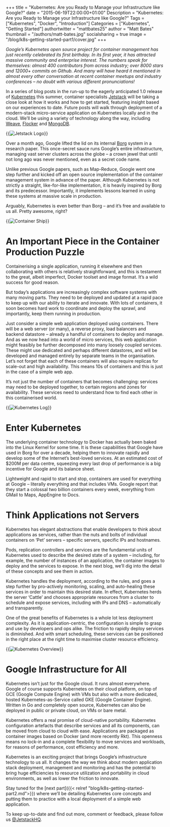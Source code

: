 +++
title = "Kubernetes: Are you Ready to Manage your Infrastructure like Google?"
date = "2015-06-19T22:00:00+01:00"
Description = "Kubernetes: Are you Ready to Manage your Infrastructure like Google?"
Tags = ["Kubernetes", "Docker", "Introduction"]
Categories = ["Kubernetes", "Getting Started"]
authortwitter = "mattbates25"
author = "Matt Bates"
thumbnail = "/authors/matt-bates.jpg"
socialsharing = true
image = "/blog/k8s-getting-started-part1/cover.jpg"
+++

*Google’s Kubernetes open source project for container management has just recently celebrated its first birthday. In its first year, it has attracted massive community and enterprise interest. The numbers speak for themselves: almost 400 contributors from across industry; over 8000 stars and 12000+ commits on Github. And many will have heard it mentioned in almost every other conversation at recent container meetups and industry conferences – no doubt with various different pronunciations!*

<!--more-->

In a series of blog posts in the run-up to the eagerly anticipated 1.0 release of [Kubernetes](http://www.kubernetes.io) this summer, container specialists [Jetstack](http://www.jetstack.io) will be taking a close look at how it works and how to get started, featuring insight based on our experiences to date. Future posts will walk through deployment of a modern-stack micro-service application on Kubernetes locally and in the cloud. We’ll be using a variety of technology along the way, including [Weave](https://weave.works), [Flocker](https://www.clusterhq.com) and [MongoDB](https://www.mongodb.com).

{{<img src="/images/logo.png" alt="Jetstack Logo" class="pure-img center" >}}

Over a month ago, Google lifted the lid on its internal [Borg](http://research.google.com/pubs/pub43438.html) system in a research paper. This once-secret sauce runs Google’s entire infrastructure, managing vast server clusters across the globe – a crown jewel that until not long ago was never mentioned, even as a secret code name.

Unlike previous Google papers, such as Map-Reduce, Google went one step further and kicked off an open source implementation of the container management system in advance of the paper. Although Kubernetes is not strictly a straight, like-for-like implementation, it is heavily inspired by Borg and its predecessor. Importantly, it implements lessons learned in using these systems at massive scale in production.

Arguably, Kubernetes is even better than Borg – and it’s free and available to us all. Pretty awesome, right?

{{<img src="/images/k8s/container-ship.jpg" alt="Container Ship" class="pure-img center" >}}

# An Important Piece in the Container Production Puzzle

Containerising a single application, running it elsewhere and then collaborating with others is relatively straightforward, and this is testament to the great, albeit imperfect, Docker toolset and image format. It’s a wild success for good reason.

But today’s applications are increasingly complex software systems with many moving parts. They need to be deployed and updated at a rapid pace to keep up with our ability to iterate and innovate. With lots of containers, it soon becomes hard work to coordinate and deploy the sprawl, and importantly, keep them running in production.

Just consider a simple web application deployed using containers. There will be a web server (or many), a reverse proxy, load balancers and backend datastore – already a handful of containers to deploy and manage. And as we now head into a world of micro services, this web application might feasibly be further decomposed into many loosely coupled services. These might use dedicated and perhaps different datastores, and will be developed and managed entirely by separate teams in the organisation. Let’s not forget that each of these containers will also require replicas for scale-out and high availability. This means 10s of containers and this is just in the case of a simple web app.

It’s not just the number of containers that becomes challenging: services may need to be deployed together, to certain regions and zones for availability. These services need to understand how to find each other in this containerised world.

{{<img src="/images/k8s/logo-small.png" alt="Kubernetes Log" class="pure-img center" >}}

# Enter Kubernetes

The underlying container technology to Docker has actually been baked into the Linux Kernel for some time. It is these capabilities that Google have used in Borg for over a decade, helping them to innovate rapidly and develop some of the Internet’s best-loved services. At an estimated cost of $200M per data centre, squeezing every last drop of performance is a big incentive for Google and its balance sheet.

Lightweight and rapid to start and stop, containers are used for everything at Google – literally everything and that includes VMs. Google report that they start a colossal two billion containers every week, everything from GMail to Maps, AppEngine to Docs.


# Think Applications not Servers

Kubernetes has elegant abstractions that enable developers to think about applications as services, rather than the nuts and bolts of individual containers on ‘Pet’ servers – specific servers, specific IPs and hostnames.

Pods, replication controllers and services are the fundamental units of Kubernetes used to describe the desired state of a system – including, for example, the number of instances of an application, the container images to deploy and the services to expose. In the next blog, we’ll dig into the detail of these concepts and see them in action.

Kubernetes handles the deployment, according to the rules, and goes a step further by pro-actively monitoring, scaling, and auto-healing these services in order to maintain this desired state. In effect, Kubernetes herds the server ‘Cattle’ and chooses appropriate resources from a cluster to schedule and expose services, including with IPs and DNS – automatically and transparently.

One of the great benefits of Kubernetes is a whole lot less deployment complexity. As it is application-centric, the configuration is simple to grasp and use by developers and ops alike. The friction to rapidly deploy services is diminished. And with smart scheduling, these services can be positioned in the right place at the right time to maximise cluster resource efficiency.

{{<img src="/images/k8s/overview.png" alt="Kubernetes Overview" class="pure-img center" >}}

# Google Infrastructure for All

Kubernetes isn’t just for the Google cloud. It runs almost everywhere. Google of course supports Kubernetes on their cloud platform, on top of GCE (Google Compute Engine) with VMs but also with a more dedicated, hosted Kubernetes-as-Service called GKE (Google Container Engine). Written in Go and completely open source, Kubernetes can also be deployed in public or private cloud, on VMs or bare metal.

Kubernetes offers a real promise of cloud-native portability. Kubernetes configuration artefacts that describe services and all its components, can be moved from cloud to cloud with ease. Applications are packaged as container images based on Docker (and more recently Rkt). This openness means no lock-in and a complete flexibility to move services and workloads, for reasons of performance, cost efficiency and more.

Kubernetes is an exciting project that brings Google’s infrastructure technology to us all. It changes the way we think about modern application stack deployment, management and monitoring and has the potential to bring huge efficiencies to resource utilization and portability in cloud environments, as well as lower the friction to innovate.

Stay tuned for the [next part]({{< relref "blog/k8s-getting-started-part2.md">}}) where we’ll be detailing Kubernetes core concepts and putting them to practice with a local deployment of a simple web application.

To keep up-to-date and find out more, comment or feedback, please follow us [@JetstackHQ](https://www.twitter.com/JetstackHQ).
